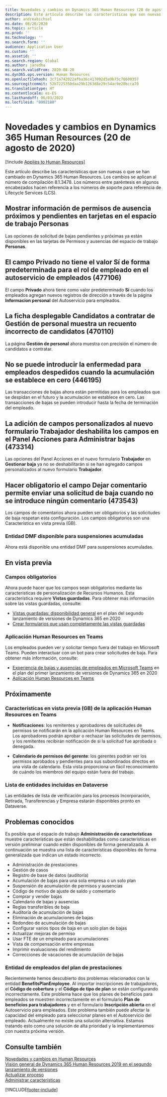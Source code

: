 ```yaml
---
title: Novedades y cambios en Dynamics 365 Human Resources (20 de agosto de 2020)
description: Este artículo describe las características que son nuevas o que se han cambiado en Microsoft Dynamics 365 Human Resources para el 20 de agosto de 2020.
author: andreabichsel
ms.date: 08/20/2020
ms.topic: article
ms.prod: ''
ms.technology: ''
ms.search.form: ''
audience: Application User
ms.custom: ''
ms.assetid: ''
ms.search.region: Global
ms.author: jaredha
ms.search.validFrom: 2020-08-20
ms.dyn365.ops.version: Human Resources
ms.openlocfilehash: 3c71a742022afba36c417092d5a9b75c78600357
ms.sourcegitcommit: 52b7225350daa29b1263d8e29c54ac9e20bcca70
ms.translationtype: HT
ms.contentlocale: es-ES
ms.lasthandoff: 06/03/2022
ms.locfileid: "8902180"
---
```

# <a name="whats-new-or-changed-in-dynamics-365-human-resources-august-20-2020"></a>Novedades y cambios en Dynamics 365 Human Resources (20 de agosto de 2020)

[!include [Applies to Human Resources](../includes/applies-to-hr.md)]



Este artículo describe las características que son nuevas o que se han cambiado en Dynamics 365 Human Resources. Los cambios se aplican al número de compilación 8.1.3478. Los números entre paréntesis en algunos encabezados hacen referencia a los números de soporte para referencia de Lifecycle Services (LCS).

## <a name="show-upcoming-and-pending-leave-of-absence-information-to-cards-in-people-workspace"></a>Mostrar información de permisos de ausencia próximos y pendientes en tarjetas en el espacio de trabajo Personas

Las opciones de solicitud de bajas pendientes y próximas ya están disponibles en las tarjetas de Permisos y ausencias del espacio de trabajo **Personas**.

## <a name="private-field-isnt-yes-by-default-for-employee-role-in-employee-self-service-477106"></a>El campo Privado no tiene el valor Sí de forma predeterminada para el rol de empleado en el autoservicio de empleados (477106)

El campo **Privado** ahora tiene como valor predeterminado **Sí** cuando los empleados agregan nuevos registros de dirección a través de la página **Informacion personal** del Autoservicio para empleados. 

## <a name="candidates-to-hire-fasttab-in-personnel-management-shows-an-incorrect-count-of-candidates-470110"></a>La ficha desplegable Candidatos a contratar de Gestión de personal muestra un recuento incorrecto de candidatos (470110)

La página **Gestión de personal** ahora muestra con precisión el número de candidatos a contratar. 

## <a name="cant-enter-sickness-for-terminated-employee-when-accrual-is-set-to-zero-446195"></a>No se puede introducir la enfermedad para empleados despedidos cuando la acumulación se establece en cero (446195)

Las transacciones de bajas ahora están permitidas para los empleados que se despidan en el futuro y la acumulación se establece en cero. Las transacciones de bajas se pueden introducir hasta la fecha de terminación del empleado. 

## <a name="adding-custom-fields-to-the-new-worker-form-disables-the-fields-in-the-action-pane-for-manage-leave-473314"></a>La adición de campos personalizados al nuevo formulario Trabajador deshabilita los campos en el Panel Acciones para Administrar bajas (473314)

Las opciones del Panel Acciones en el nuevo formulario **Trabajador** en **Gestionar baja** ya no se deshabilitarán si se han agregado campos personalizados al nuevo formulario **Trabajador**.

## <a name="making-the-leave-comment-field-mandatory-allows-a-leave-request-to-be-submitted-when-no-comment-is-entered-473543"></a>Hacer obligatorio el campo Dejar comentario permite enviar una solicitud de baja cuando no se introduce ningún comentario (473543)

Los campos de comentarios ahora pueden ser obligatorios y las solicitudes de baja respetan esta configuración. Los campos obligatorios son una Característica en vista previa (GB).

### <a name="dmf-entity-available-for-accrual-suspensions"></a>Entidad DMF disponible para suspensiones acumuladas

Ahora está disponible una entidad DMF para suspensiones acumuladas.

## <a name="in-preview"></a>En vista previa

### <a name="mandatory-fields"></a>Campos obligatorios

Ahora puede hacer que los campos sean obligatorios mediante las características de personalización de Recursos Humanos. Esta característica requiere **Vistas guardadas**. Para obtener más información sobre las vistas guardadas, consulte:

- [Vistas guardadas: disponibilidad general](/dynamics365-release-plan/2020wave2/finance-operations/finance-operations-crossapp-capabilities/saved-views--general-availability) en el plan del segundo lanzamiento de versiones de Dynamics 365 en 2020
- [Crear formularios que usan completamente las vistas guardadas](../fin-ops-core/dev-itpro/user-interface/understanding-saved-views.md)

### <a name="human-resources-application-in-teams"></a>Aplicación Human Resources en Teams

Los empleados pueden ver y solicitar tiempo fuera del trabajo en Microsoft Teams. Pueden interactuar con un bot para crear solicitudes de baja. Para obtener más información, consulte:

- [Experiencia de bajas y ausencias de empleados en Microsoft Teams](/dynamics365-release-plan/2020wave1/dynamics365-human-resources/employee-leave-absence-experience-teams) en el plan del primer lanzamiento de versiones de Dynamics 365 en 2020
- [Aplicación Human Resources en Teams](./hr-admin-teams-leave-app.md)

## <a name="coming-soon"></a>Próximamente

### <a name="human-resources-app-in-teams-preview-features"></a>Características en vista previa (GB) de la aplicación Human Resources en Teams
 
-  **Notificaciones**: los remitentes y aprobadores de solicitudes de permisos se notificarán en la aplicación Human Resources en Teams. Los aprobadores podrán aprobar o rechazar las solicitudes de permisos, y los remitentes recibirán notificación de si la solicitud fue aprobada o denegada.
 
- **Calendario de permisos del gerente**: los gerentes podrán ver los permisos aprobados y pendientes para sus subordinados directos en una vista de calendario. Esta vista proporciona un fácil reconocimiento de cuándo los miembros del equipo están fuera del trabajo.

### <a name="checklist-entities-included-in-dataverse"></a>Lista de entidades incluidas en Dataverse

Las entidades de lista de verificación para los procesos Incorporación, Retirada, Transferencias y Empresa estarán disponibles pronto en Dataverse.

## <a name="known-issues"></a>Problemas conocidos

Es posible que el espacio de trabajo **Administración de características** muestre características que están deshabilitadas como características en versión preliminar cuando estén disponibles de forma generalizada. A continuación se muestra una lista de características disponibles de forma generalizada que indican un estado incorrecto. 

- Administración de prestaciones
- Gestión de casos
- Registro de base de datos (auditoría)
- Acumulación de bajas para una sola empresa o un solo plan
- Suspensión de acumulación de permisos y ausencias
- Código de motivo de ajuste de saldo y comentario
- Comprar y vender bajas
- Calendario de bajas y ausencias
- Reglas transferibles de baja
- Auditoría de acumulación de bajas
- Eliminación de acumulaciones de bajas
- Redondeo de acumulación de bajas
- Configurar varios tipos de baja en un solo plan de bajas
- Actualizar mejoras de permiso
- Usar FTE de un empleado para acumulaciones
- Vista de compensación entre empresas
- Imprimir evaluaciones del rendimiento
- Correcciones de vacaciones de acumulación de bajas

### <a name="benefit-plan-employee-entity"></a>Entidad de empleados del plan de prestaciones 

Recientemente hemos descubierto dos problemas relacionados con la entidad **BenefitsPlanEmployee**. Al importar inscripciones de trabajadores, el **Código de cobertura** y el **Código de tipo de plan** se están configurando incorrectamente. Este problema hace que los planes de beneficios para empleados se muestren incorrectamente en el formulario **Plan de beneficios para trabajadores** y en el formulario **Inscripción abierta** en el Autoservicio para empleados. Este problema también puede afectar la capacidad del empleado para seleccionar planes en el Autoservicio del empleado. Actualmente no existe una solución alternativa. Estamos tratando esto como una solución de alta prioridad y la implementaremos con nuestra próxima versión.

## <a name="see-also"></a>Consulte también

[Novedades y cambios en Human Resources](hr-admin-whats-new.md)</br>
[Visión general de Dynamics 365 Human Resources 2019 en el segundo lanzamiento de versiones](/dynamics365-release-plan/2019wave2/dynamics365-human-resources/)</br>
[Actualizar proceso](hr-admin-setup-update-process.md)</br>
[Administrar características](hr-admin-manage-features.md)


[!INCLUDE[footer-include](../includes/footer-banner.md)]